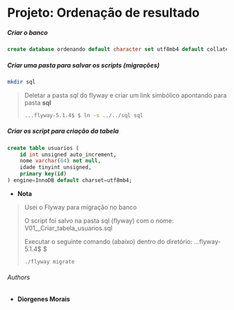 # Projeto: Ordenação de resultado

##### Criar o banco
```sql
create database ordenando default character set utf8mb4 default collate utf8mb4_general_ci;
```

##### Criar uma pasta para salvar os scripts (migrações)
```bash
mkdir sql
```

> Deletar a pasta _sql_ do flyway e criar um link simbólico apontando para pasta **sql**
>
> ```bash
> ...flyway-5.1.4$ $ ln -s ../../sql sql
> ```


##### Criar os script para criação da tabela
```sql
create table usuarios (
	id int unsigned auto_increment,
	nome varchar(64) not null,
	idade tinyint unsigned,
	primary key(id)
) engine=InnoDB default charset=utf8mb4;
```

* **Nota**

> Usei o Flyway para migração no banco
>
> O script foi salvo na pasta sql (flyway) com o nome: V01__Criar_tabela_usuarios.sql
>
> Executar o seguinte comando (abaixo) dentro do diretório: ...flyway-5.1.4$ $
>
> ```bash
> ./flyway migrate
> ```


###### Authors

* **Diorgenes Morais**
